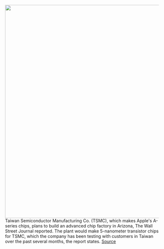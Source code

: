 <img src='https://cdn.vox-cdn.com/thumbor/vcXI58omnLVoFZF3KPt80Wtb59s=/0x0:4608x3456/1200x800/filters:focal(1936x1360:2672x2096)/cdn.vox-cdn.com/uploads/chorus_image/image/66799488/1068225110.jpg.0.jpg' width='700px' /><br/>
Taiwan Semiconductor Manufacturing Co. (TSMC), which makes Apple's A-series chips, plans to build an advanced chip factory in Arizona, The Wall Street Journal reported. The plant would make 5-nanometer transistor chips for TSMC, which the company has been testing with customers in Taiwan over the past several months, the report states.
<a href='https://www.theverge.com/2020/5/14/21259094/apple-tsmc-factory-chips-arizona-a-series'> Source <a/>